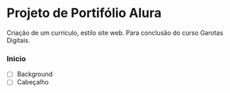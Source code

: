 # Projeto de Portifólio Alura
Criação de um currículo, estilo site web. Para conclusão do curso Garotas Digitais.



### Inicio
- [ ] Background
- [ ] Cabeçalho
